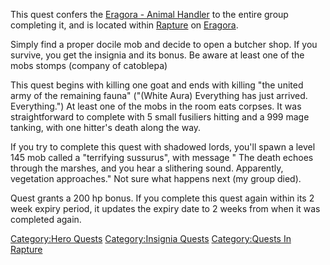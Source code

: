 This quest confers the [Eragora - Animal
Handler](Eragora_-_Animal_Handler "wikilink") to the entire group
completing it, and is located within
[Rapture](:Category:Rapture.md "wikilink") on
[Eragora](:Category:Eragora.md "wikilink").

Simply find a proper docile mob and decide to open a butcher shop. If
you survive, you get the insignia and its bonus. Be aware at least one
of the mobs stomps (company of catoblepa)

This quest begins with killing one goat and ends with killing "the
united army of the remaining fauna" ("(White Aura) Everything has just
arrived. Everything.") At least one of the mobs in the room eats
corpses. It was straightforward to complete with 5 small fusiliers
hitting and a 999 mage tanking, with one hitter's death along the way.

If you try to complete this quest with shadowed lords, you'll spawn a
level 145 mob called a "terrifying sussurus", with message " The death
echoes through the marshes, and you hear a slithering sound. Apparently,
vegetation approaches." Not sure what happens next (my group died).

Quest grants a 200 hp bonus. If you complete this quest again within its
2 week expiry period, it updates the expiry date to 2 weeks from when it
was completed again.

[Category:Hero Quests](Category:Hero_Quests "wikilink")
[Category:Insignia Quests](Category:Insignia_Quests "wikilink")
[Category:Quests In Rapture](Category:Quests_In_Rapture "wikilink")
